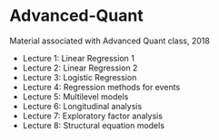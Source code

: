 # Advanced-Quant
Material associated with Advanced Quant class, 2018

- Lecture 1: Linear Regression 1
- Lecture 2: Linear Regression 2
- Lecture 3: Logistic Regression
- Lecture 4: Regression methods for events
- Lecture 5: Multilevel models
- Lecture 6: Longitudinal analysis
- Lecture 7: Exploratory factor analysis
- Lecture 8: Structural equation models
